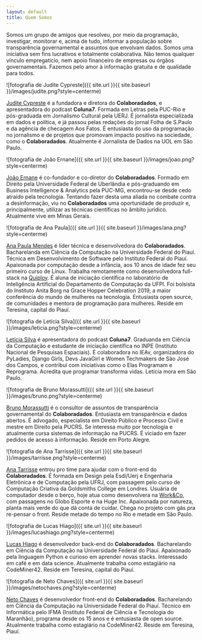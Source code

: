 ```yaml
---
layout: default
title: Quem Somos
---
```


Somos um grupo de amigos que resolveu, por meio da programação, investigar, monitorar e, acima de tudo, informar a população sobre transparência governamental e assuntos que envolvam dados. Somos uma iniciativa sem fins lucrativos e totalmente colaborativa. Não temos qualquer vínculo empregatício, nem apoio financeiro de empresas ou órgãos governamentais. Fazemos pelo amor à informação gratuita e de qualidade para todos.

![fotografia de Judite Cypreste]({{ site.url }}{{ site.baseurl }}/images/judite.png?style=centerme)

[Judite Cypreste](https://judite.dev/) é a fundadora e diretora do **Colaboradados**, e apresentadora do podcast **Coluna7**. Formada em Letras pela PUC-Rio e pós-graduada em Jornalismo Cultural pela UERJ. É jornalista especializada em dados e política, e já passou pelas redações do jornal Folha de S.Paulo e da agência de checagem Aos Fatos. É entusiasta do uso da programação no jornalismo e de projetos que promovam impacto positivo na sociedade, como o **Colaboradados**. Atualmente é Jornalista de Dados na UOL em São Paulo.

![fotografia de João Ernane]({{ site.url }}{{ site.baseurl }}/images/joao.png?style=centerme)

[João Ernane](https://twitter.com/ChofenAdulto) é co-fundador e co-diretor do **Colaboradados**. Formado em Direito pela Universidade Federal de Uberlândia e pós-graduando em Business Intelligence & Analytics pela PUC-MG, encontrou-se desde cedo atraído pela tecnologia. Tentando fazer desta uma aliada no combate contra a desinformação, viu no **Colaboradados** uma oportunidade de produzir e, principalmente, utilizar as técnicas científicas no âmbito jurídico. Atualmente vive em Minas Gerais.

![fotografia de Ana Paula]({{ site.url }}{{ site.baseurl }}/images/ana.png?style=centerme)

[Ana Paula Mendes](https://anapaulamendes.github.io/) é líder técnica e desenvolvedora do **Colaboradados**. Bacharelanda em Ciência da Computação na Universidade Federal do Piauí. Técnica em Desenvolvimento de Software pelo Instituto Federal do Piauí. Apaixonada por computação desde a infância, aos 10 anos de idade fez seu primeiro curso de Linux. Trabalha remotamente como desenvolvedora full-stack na [Quiploy](https://www.quiploy.com/). É aluna de iniciação científica no laboratório de Inteligência Artificial do Departamento de Computação da UFPI. Foi bolsista do Instituto Anita Borg na Grace Hopper Celebration 2019, a maior conferência do mundo de mulheres na tecnologia. Entusiasta open source, de comunidades e mentora de programação para mulheres. Reside em Teresina, capital do Piauí.

![fotografia de Letícia Silva]({{ site.url }}{{ site.baseurl }}/images/leticia.png?style=centerme)

[Letícia Silva](https://leticiadasilva.github.io/) é apresentadora do podcast **Coluna7**. Graduanda em Ciência da Computação e estudante de iniciação científica no INPE (Instituto Nacional de Pesquisas Espaciais). É colaboradora no IEAv, organizadora do PyLadies, Django Girls, Devs JavaGirl e Women Techmakers de São José dos Campos, e contribui com iniciativas como o Elas Programam e Reprograma. Acredita que programar transforma vidas. Letícia mora em São Paulo.

![fotografia de Bruno Morassutti]({{ site.url }}{{ site.baseurl }}/images/bruno.png?style=centerme)

[Bruno Morassutti](https://twitter.com/555112299jedi) é o consultor de assuntos de transparência governamental do **Colaboradados**. Entusiasta em transparência e dados abertos. É advogado, especialista em Direito Público e Processo Civil e mestre em Direito pela PUCRS. Se interessa muito por tecnologia e atualmente cursa sistemas de informação na PUCRS. É viciado em fazer pedidos de acesso à informação. Reside em Porto Alegre.

![fotografia de Ana Tarrisse]({{ site.url }}{{ site.baseurl }}/images/tarrisse.png?style=centerme)

[Ana Tarrisse](https://twitter.com/atarrisse) entrou pro time para ajudar com o front-end do **Colaboradados**. É formada em Design pela Esdi/Uerj e Engenharia Eletrônica e de Computação pela UFRJ, com passagem pelo curso de Computação Criativa da Goldsmiths College em Londres. Usuária de computador desde o berço, hoje atua como desenvolvera na [Work&Co](https://work.co/), com passagens no Globo Esporte e na Huge Inc. Apaixonada por natureza, planta mais verde do que dá conta de cuidar. Chega no projeto com gás pra re-pensar o front. Reside metade do tempo no Rio e metade em São Paulo.

![fotografia de Lucas Hiago]({{ site.url }}{{ site.baseurl }}/images/lucashiago.png?style=centerme)

[Lucas Hiago](https://github.com/luchiago) é desenvolvedor back-end do **Colaboradados**. Bacharelando em Ciência da Computação na Universidade Federal do Piauí. Apaixonado pela linguagem Python e curioso em aprender novas stacks. Interessado em café e em data science. Atualmente trabalha como estagiário na CodeMiner42. Reside em Teresina, capital do Piauí.

![fotografia de Neto Chaves]({{ site.url }}{{ site.baseurl }}/images/netochaves.png?style=centerme)

[Neto Chaves](https://github.com/netochaves) é desenvolvedor front-end do **Colaboradados**. Bacharelando em Ciência da Computação na Universidade Federal do Piauí. Técnico em Informática pelo IFMA (Instituto Federal de Ciência e Tecnologia do Maranhão), programa desde os 15 anos e é entusiasta de open source. Atualmente trabalha como estagiário na CodeMiner42. Reside em Teresina, Piauí.
